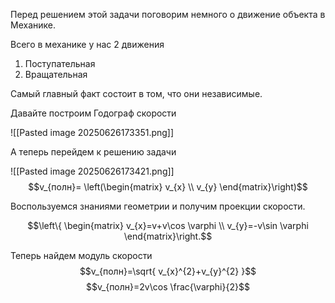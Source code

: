 Перед решением этой задачи поговорим немного о движение объекта в Механике.

Всего в механике у нас 2 движения 
1) Поступательная 
2) Вращательная

Самый главный факт состоит в том, что они независимые.

Давайте построим Годограф скорости

![[Pasted image 20250626173351.png]]

А теперь перейдем к решению задачи

![[Pasted image 20250626173421.png]]
$$v_{полн}= \left(\begin{matrix}
v_{x} \\
v_{y}
\end{matrix}\right)$$

Воспользуемся знаниями геометрии и получим проекции скорости.

$$\left\{  \begin{matrix}
v_{x}=v+v\cos \varphi \\
v_{y}=-v\sin \varphi
\end{matrix}\right.$$

Теперь найдем модуль скорости $$v_{полн}=\sqrt{ v_{x}^{2}+v_{y}^{2} }$$
$$v_{полн}=2v\cos \frac{\varphi}{2}$$

